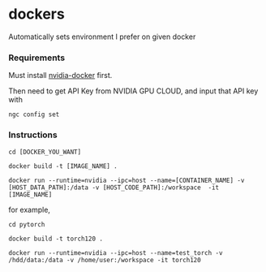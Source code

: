 # dockers
Automatically sets environment I prefer on given docker

### Requirements
Must install [nvidia-docker](https://github.com/NVIDIA/nvidia-docker#ubuntu-16041804-debian-jessiestretch) first.

Then need to get API Key from NVIDIA GPU CLOUD, and input that API key with

```
ngc config set
```

### Instructions
```
cd [DOCKER_YOU_WANT]

docker build -t [IMAGE_NAME] .

docker run --runtime=nvidia --ipc=host --name=[CONTAINER_NAME] -v [HOST_DATA_PATH]:/data -v [HOST_CODE_PATH]:/workspace  -it [IMAGE_NAME]
```

for example,
```
cd pytorch

docker build -t torch120 .

docker run --runtime=nvidia --ipc=host --name=test_torch -v /hdd/data:/data -v /home/user:/workspace -it torch120
```
